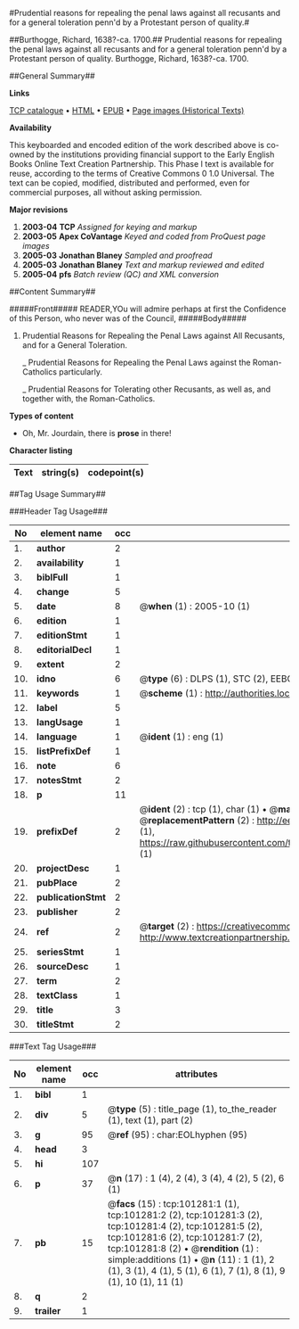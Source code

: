 #Prudential reasons for repealing the penal laws against all recusants and for a general toleration penn'd by a Protestant person of quality.#

##Burthogge, Richard, 1638?-ca. 1700.##
Prudential reasons for repealing the penal laws against all recusants and for a general toleration penn'd by a Protestant person of quality.
Burthogge, Richard, 1638?-ca. 1700.

##General Summary##

**Links**

[TCP catalogue](http://www.ota.ox.ac.uk/tcp/)  • 
[HTML](http://tei.it.ox.ac.uk/tcp/Texts-HTML/free/A30/A30635.html)  • 
[EPUB](http://tei.it.ox.ac.uk/tcp/Texts-EPUB/free/A30/A30635.epub) • 
[Page images (Historical Texts)](https://data.historicaltexts.jisc.ac.uk/view?pubId=eebo-13679334e&pageId=eebo-13679334e-101281-1)

**Availability**

This keyboarded and encoded edition of the
	       work described above is co-owned by the institutions
	       providing financial support to the Early English Books
	       Online Text Creation Partnership. This Phase I text is
	       available for reuse, according to the terms of Creative
	       Commons 0 1.0 Universal. The text can be copied,
	       modified, distributed and performed, even for
	       commercial purposes, all without asking permission.

**Major revisions**

1. __2003-04__ __TCP__ *Assigned for keying and markup*
1. __2003-05__ __Apex CoVantage__ *Keyed and coded from ProQuest page images*
1. __2005-03__ __Jonathan Blaney__ *Sampled and proofread*
1. __2005-03__ __Jonathan Blaney__ *Text and markup reviewed and edited*
1. __2005-04__ __pfs__ *Batch review (QC) and XML conversion*

##Content Summary##

#####Front#####
READER,YOu will admire perhaps at first the Confidence of this Person, who never was of the Council,
#####Body#####

1. Prudential Reasons for Repealing the Penal Laws against All Recusants, and for a General Toleration.

    _ Prudential Reasons for Repealing the Penal Laws against the Roman-Catholics particularly.

    _ Prudential Reasons for Tolerating other Recusants, as well as, and together with, the Roman-Catholics.

**Types of content**

  * Oh, Mr. Jourdain, there is **prose** in there!

**Character listing**


|Text|string(s)|codepoint(s)|
|---|---|---|

##Tag Usage Summary##

###Header Tag Usage###

|No|element name|occ|attributes|
|---|---|---|---|
|1.|__author__|2||
|2.|__availability__|1||
|3.|__biblFull__|1||
|4.|__change__|5||
|5.|__date__|8| @__when__ (1) : 2005-10 (1)|
|6.|__edition__|1||
|7.|__editionStmt__|1||
|8.|__editorialDecl__|1||
|9.|__extent__|2||
|10.|__idno__|6| @__type__ (6) : DLPS (1), STC (2), EEBO-CITATION (1), OCLC (1), VID (1)|
|11.|__keywords__|1| @__scheme__ (1) : http://authorities.loc.gov/ (1)|
|12.|__label__|5||
|13.|__langUsage__|1||
|14.|__language__|1| @__ident__ (1) : eng (1)|
|15.|__listPrefixDef__|1||
|16.|__note__|6||
|17.|__notesStmt__|2||
|18.|__p__|11||
|19.|__prefixDef__|2| @__ident__ (2) : tcp (1), char (1)  •  @__matchPattern__ (2) : ([0-9\-]+):([0-9IVX]+) (1), (.+) (1)  •  @__replacementPattern__ (2) : http://eebo.chadwyck.com/downloadtiff?vid=$1&page=$2 (1), https://raw.githubusercontent.com/textcreationpartnership/Texts/master/tcpchars.xml#$1 (1)|
|20.|__projectDesc__|1||
|21.|__pubPlace__|2||
|22.|__publicationStmt__|2||
|23.|__publisher__|2||
|24.|__ref__|2| @__target__ (2) : https://creativecommons.org/publicdomain/zero/1.0/ (1), http://www.textcreationpartnership.org/docs/. (1)|
|25.|__seriesStmt__|1||
|26.|__sourceDesc__|1||
|27.|__term__|2||
|28.|__textClass__|1||
|29.|__title__|3||
|30.|__titleStmt__|2||


###Text Tag Usage###

|No|element name|occ|attributes|
|---|---|---|---|
|1.|__bibl__|1||
|2.|__div__|5| @__type__ (5) : title_page (1), to_the_reader (1), text (1), part (2)|
|3.|__g__|95| @__ref__ (95) : char:EOLhyphen (95)|
|4.|__head__|3||
|5.|__hi__|107||
|6.|__p__|37| @__n__ (17) : 1 (4), 2 (4), 3 (4), 4 (2), 5 (2), 6 (1)|
|7.|__pb__|15| @__facs__ (15) : tcp:101281:1 (1), tcp:101281:2 (2), tcp:101281:3 (2), tcp:101281:4 (2), tcp:101281:5 (2), tcp:101281:6 (2), tcp:101281:7 (2), tcp:101281:8 (2)  •  @__rendition__ (1) : simple:additions (1)  •  @__n__ (11) : 1 (1), 2 (1), 3 (1), 4 (1), 5 (1), 6 (1), 7 (1), 8 (1), 9 (1), 10 (1), 11 (1)|
|8.|__q__|2||
|9.|__trailer__|1||
